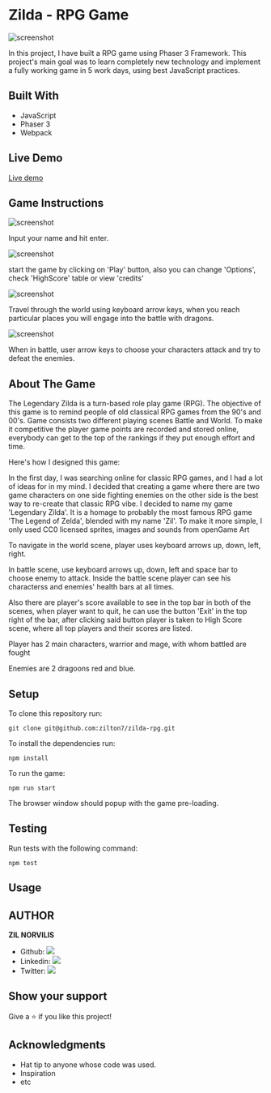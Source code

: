 # Zilda - RPG Game

![screenshot](./misc/preloader.png)

In this project, I have built a RPG game using Phaser 3 Framework. This project's main goal was to learn completely new technology and implement a fully working game in 5 work days, using best JavaScript practices.

## Built With

- JavaScript
- Phaser 3
- Webpack

## Live Demo

[Live demo](https://zilton7.github.io/zilda-rpg/)

## Game Instructions

![screenshot](./misc/name.png)

Input your name and hit enter.

![screenshot](./misc/menu.png)

start the game by clicking on 'Play' button,
also you can change 'Options', check 'HighScore' table
or view 'credits'

![screenshot](./misc/world.png)

Travel through the world using keyboard arrow keys, when you
reach particular places you will engage into the battle with dragons.

![screenshot](./misc/battle.png)

When in battle, user arrow keys to choose your characters attack and
try to defeat the enemies.

## About The Game

The Legendary Zilda is a turn-based role play game (RPG). The objective of this game is to remind people of old classical RPG games from the 90's and 00's. Game consists two different playing scenes Battle and World. To make it competitive the player game points are recorded and stored online, everybody can get to the top of the rankings if they put enough effort and time.

Here's how I designed this game:

In the first day, I was searching online for classic RPG games, and I had a lot of ideas for in my mind. I decided that creating a game where there are two game characters on one side fighting enemies on the other side is the best way to re-create that classic RPG vibe.
I decided to name my game 'Legendary Zilda'. It is a homage to probably the most famous RPG game 'The Legend of Zelda', blended with my name 'Zil'.
To make it more simple, I only used CC0 licensed sprites, images and sounds from openGame Art

To navigate in the world scene, player uses keyboard arrows up, down, left, right.

In battle scene, use keyboard arrows up, down, left and space bar to choose enemy to attack. Inside the battle scene player can see his characterss and enemies' health bars at all times.

Also there are player's score available to see in the top bar in both of the scenes, when player want to quit, he can use the button 'Exit' in the top right of the bar, after clicking said button player is taken to High Score scene, where all top players and their scores are listed.

Player has 2 main characters, warrior and mage, with whom battled are fought

Enemies are 2 dragoons red and blue.
## Setup

To clone this repository run:

```
git clone git@github.com:zilton7/zilda-rpg.git
```

To install the dependencies run:
```
npm install
```

To run the game:
```
npm run start
```
The browser window should popup with the game pre-loading.


## Testing
Run tests with the following command:
```
npm test
```


## Usage


## AUTHOR

**ZIL NORVILIS**

- Github: [![](https://img.shields.io/badge/GitHub-100000?style=for-the-badge&logo=github&logoColor=white)](https://github.com/zilton7)
- Linkedin: [![](https://img.shields.io/badge/LinkedIn-0077B5?style=for-the-badge&logo=linkedin&logoColor=white)](https://www.linkedin.com/in/zil-norvilis/)
- Twitter: [![](https://img.shields.io/badge/Twitter-1DA1F2?style=for-the-badge&logo=twitter&logoColor=white)](https://twitter.com/devnor7)


## Show your support

Give a ⭐️ if you like this project!

## Acknowledgments

- Hat tip to anyone whose code was used.
- Inspiration
- etc

